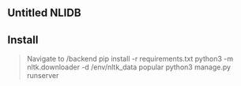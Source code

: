 ## Untitled NLIDB

## Install
> Navigate to /backend
> pip install -r requirements.txt
> python3 -m nltk.downloader -d /env/nltk_data popular
> python3 manage.py runserver